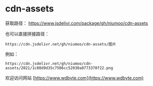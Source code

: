 # cdn-assets

获取路径： https://www.jsdelivr.com/package/gh/niumoo/cdn-assets

也可以直接拼接路径：
```
https://cdn.jsdelivr.net/gh/niumoo/cdn-assets/图片
```
例如：
```
https://cdn.jsdelivr.net/gh/niumoo/cdn-assets/2021/1c08d9d35c7506cc52030a8773378f22.png
```
欢迎访问网站 [https://www.wdbyte.com](https://www.wdbyte.com)
